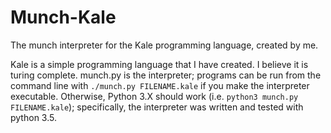 # Munch-Kale
The munch interpreter for the Kale programming language, created by me.

Kale is a simple programming language that I have created.
I believe it is turing complete. munch.py is the interpreter;
programs can be run from the command line with
`./munch.py FILENAME.kale` 
if you make the interpreter executable. Otherwise, Python 3.X
should work (i.e. `python3 munch.py FILENAME.kale`); specifically,
the interpreter was written and tested with python 3.5.
